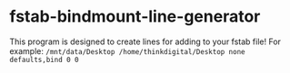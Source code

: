 # fstab-bindmount-line-generator
This program is designed to create lines for adding to your fstab file! 
For example:
`/mnt/data/Desktop /home/thinkdigital/Desktop none defaults,bind 0 0`
